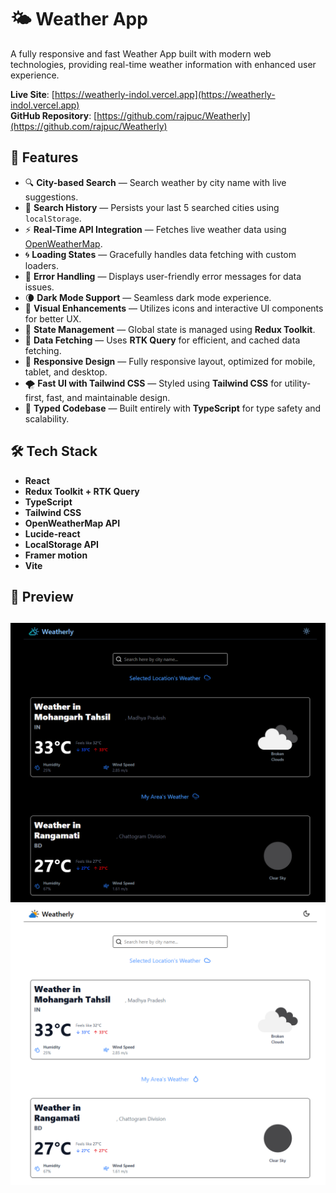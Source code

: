 # 🌤️ Weather App

A fully responsive and fast Weather App built with modern web technologies, providing real-time weather information with enhanced user experience.

**Live Site**: [https://weatherly-indol.vercel.app](https://weatherly-indol.vercel.app)  
**GitHub Repository**: [https://github.com/rajpuc/Weatherly](https://github.com/rajpuc/Weatherly)

## 🚀 Features

* 🔍 **City-based Search** — Search weather by city name with live suggestions.
* 📜 **Search History** — Persists your last 5 searched cities using `localStorage`.
* ⚡ **Real-Time API Integration** — Fetches live weather data using [OpenWeatherMap](https://openweathermap.org/).
* 🌀 **Loading States** — Gracefully handles data fetching with custom loaders.
* 🚫 **Error Handling** — Displays user-friendly error messages for data issues.
* 🌘 **Dark Mode Support** — Seamless dark mode experience.
* 🎨 **Visual Enhancements** — Utilizes icons and interactive UI components for better UX.
* 🧠 **State Management** — Global state is managed using **Redux Toolkit**.
* 📡 **Data Fetching** — Uses **RTK Query** for efficient, and cached data fetching.
* 📱 **Responsive Design** — Fully responsive layout, optimized for mobile, tablet, and desktop.
* 🌪️ **Fast UI with Tailwind CSS** — Styled using **Tailwind CSS** for utility-first, fast, and maintainable design.
* 🧾 **Typed Codebase** — Built entirely with **TypeScript** for type safety and scalability.

## 🛠️ Tech Stack

* **React** 
* **Redux Toolkit + RTK Query**
* **TypeScript**
* **Tailwind CSS**
* **OpenWeatherMap API**
* **Lucide-react** 
* **LocalStorage API**
* **Framer motion**
* **Vite** 

## 📸 Preview

![Weather App Screenshot](./public/weatherly_dark.png)
![Weather App Screenshot](./public/weatherly_light.png)
---


